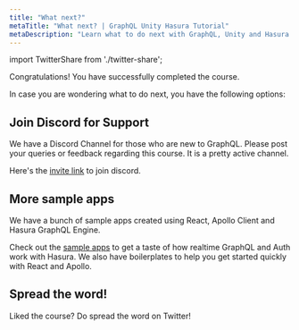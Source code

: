 ```yaml
---
title: "What next?"
metaTitle: "What next? | GraphQL Unity Hasura Tutorial"
metaDescription: "Learn what to do next with GraphQL, Unity and Hasura Backend with more community resources. Join our discord channel for support."
---
```


import TwitterShare from './twitter-share';

Congratulations! You have successfully completed the course.

In case you are wondering what to do next, you have the following options:

## Join Discord for Support
We have a Discord Channel for those who are new to GraphQL. Please post your queries or feedback regarding this course. It is a pretty active channel.

Here's the [invite link](https://hasura.io/discord) to join discord.

## More sample apps
We have a bunch of sample apps created using React, Apollo Client and Hasura GraphQL Engine.

Check out the [sample apps](https://hasura.io/sample-apps) to get a taste of how realtime GraphQL and Auth work with Hasura. We also have boilerplates to help you get started quickly with React and Apollo.

## Spread the word!
Liked the course? 
Do spread the word on Twitter! <TwitterShare />